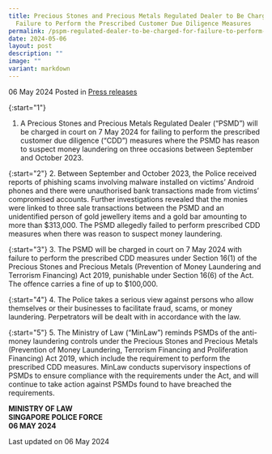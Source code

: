 ```yaml
---
title: Precious Stones and Precious Metals Regulated Dealer to Be Charged for
  Failure to Perform the Prescribed Customer Due Diligence Measures
permalink: /pspm-regulated-dealer-to-be-charged-for-failure-to-perform-prescribed-cdd-measures/
date: 2024-05-06
layout: post
description: ""
image: ""
variant: markdown
---
```

06 May 2024 Posted in [Press releases](/news/press-releases)

{:start="1"}
1.	A  Precious Stones and Precious Metals Regulated Dealer (“PSMD”) will be charged in court on 7 May 2024 for failing to perform the prescribed customer due diligence (“CDD”) measures where the PSMD has reason to suspect money laundering on three occasions between September and October 2023.

{:start="2"}
2.	Between September and October 2023, the Police received reports of phishing scams involving malware installed on victims’ Android phones and there were unauthorised bank transactions made from victims’ compromised accounts. Further investigations revealed that the monies were linked to three sale transactions between the PSMD and an unidentified person of gold jewellery items and a gold bar amounting to more than $313,000. The PSMD allegedly failed to perform prescribed CDD measures when there was reason to suspect money laundering.

{:start="3"}
3.	The PSMD will be charged in court on 7 May 2024 with failure to perform the prescribed CDD measures under Section 16(1) of the Precious
Stones and Precious Metals (Prevention of Money Laundering and Terrorism Financing) Act 2019, punishable under Section 16(6) of the Act. The offence carries a fine of up to $100,000.

{:start="4"}
4. The Police takes a serious view against persons who allow themselves or their businesses to facilitate fraud, scams, or money laundering. Perpetrators will be dealt with in accordance with the law.

{:start="5"}
5. The Ministry of Law (“MinLaw”) reminds PSMDs of the anti-money laundering controls under the Precious Stones and Precious Metals (Prevention of Money Laundering, Terrorism Financing and Proliferation
Financing) Act 2019, which include the requirement to perform the prescribed CDD measures. MinLaw conducts supervisory inspections of PSMDs to ensure compliance with the requirements under the Act, and will continue to take action against PSMDs found to have breached the requirements.

**MINISTRY OF LAW**
<br>**SINGAPORE POLICE FORCE**
<br>**06 MAY 2024**
 
<p class="right-side-updated">Last updated on 06 May 2024</p>